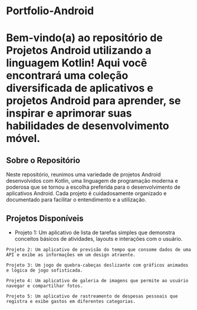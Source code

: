<h1>Portfolio-Android<h1>

<p>
Bem-vindo(a) ao repositório de Projetos Android utilizando a linguagem Kotlin! Aqui você encontrará uma coleção diversificada de aplicativos e projetos Android para aprender, se inspirar e aprimorar suas habilidades de desenvolvimento móvel.
</p>

<h2>Sobre o Repositório</h2>
<p>
Neste repositório, reunimos uma variedade de projetos Android desenvolvidos com Kotlin, uma linguagem de programação moderna e poderosa que se tornou a escolha preferida para o desenvolvimento de aplicativos Android. Cada projeto é cuidadosamente organizado e documentado para facilitar o entendimento e a utilização.  
</p>

<h2>Projetos Disponíveis</h2>
<ul>
  <li>Projeto 1: Um aplicativo de lista de tarefas simples que demonstra conceitos básicos de atividades, layouts e interações com o usuário.</li>
</ul>
    

    Projeto 2: Um aplicativo de previsão do tempo que consome dados de uma API e exibe as informações em um design atraente.

    Projeto 3: Um jogo de quebra-cabeças deslizante com gráficos animados e lógica de jogo sofisticada.

    Projeto 4: Um aplicativo de galeria de imagens que permite ao usuário navegar e compartilhar fotos.

    Projeto 5: Um aplicativo de rastreamento de despesas pessoais que registra e exibe gastos em diferentes categorias.
